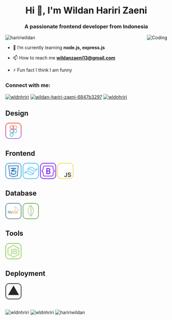 <h1 align="center">Hi 👋, I'm Wildan Hariri Zaeni</h1>
<h3 align="center">A passionate frontend developer from Indonesia</h3>
<img align="right" alt="Coding" height="300" src="https://i.pinimg.com/originals/8c/f6/06/8cf60608f95bfae20a9e78884e1a33cb.gif">

<p align="left"> <img src="https://komarev.com/ghpvc/?username=haririwildan&label=Profile%20views&color=0e75b6&style=flat" alt="haririwildan" /> </p>

- 🌱 I’m currently learning **node.js, express.js**

- 📫 How to reach me **wildanzaeni13@gmail.com**

- ⚡ Fun fact I think I am funny

<h3 align="left">Connect with me:</h3>
<p align="left">
<a href="https://twitter.com/wldnhriri" target="blank"><img align="center" src="https://raw.githubusercontent.com/rahuldkjain/github-profile-readme-generator/master/src/images/icons/Social/twitter.svg" alt="wldnhriri" height="30" width="40" /></a>
<a href="https://linkedin.com/in/wildan-hariri-zaeni-6847b3297" target="blank"><img align="center" src="https://raw.githubusercontent.com/rahuldkjain/github-profile-readme-generator/master/src/images/icons/Social/linked-in-alt.svg" alt="wildan-hariri-zaeni-6847b3297" height="30" width="40" /></a>
<a href="https://instagram.com/wldnhriri" target="blank"><img align="center" src="https://raw.githubusercontent.com/rahuldkjain/github-profile-readme-generator/master/src/images/icons/Social/instagram.svg" alt="wldnhriri" height="30" width="40" /></a>
</p>

## Design
<div>
  <img src="./sketch/figma.svg" style=" height: 50px; " />
</div>

## Frontend
<div>
  <img src="./sketch/css.svg" style=" height: 50px; " />
  <img src="./sketch/tailwind.svg" style=" height: 50px; " />
  <img src="./sketch/bootstrap.svg" style=" height: 50px; " />
  <img src="./sketch/js.svg" style=" height: 50px; " />
</div>

## Database
<div>
  <img src="./sketch/sql.svg" style=" height: 50px; " />
  <img src="./sketch/mongodb.svg" style=" height: 50px; " />
</div>

## Tools
<div>
  <img src="./sketch/nodejs.svg" style=" height: 50px; " />
</div>

## Deployment
<div>
  <img src="./sketch/vercel.png" style=" height: 50px; " />
</div>

##
<p align="left" style="width: 100%;">
  <img src="https://github-readme-stats.vercel.app/api/top-langs/?username=haririwildan&layout=compact&langs_count=10&theme=gruvbox&hide_border=true&size_weight=0.5&count_weight=0.4&hide=yacc,makefile,ragel,c,cplusplus,hack,cmake,cpp,dart,c++,cp"
            alt="wldnhriri" style="height: 200px" />
  <img src="https://github-readme-streak-stats.herokuapp.com/?user=haririwildan&theme=gruvbox&hide_border=true"
            alt="wldnhriri" style="height: 200px" />
  <img src="https://github-readme-stats.vercel.app/api?username=haririwildan&show_icons=true&locale=en&theme=gruvbox&hide_border=true"
            alt="haririwildan" style="height: 200px" />
</p>
